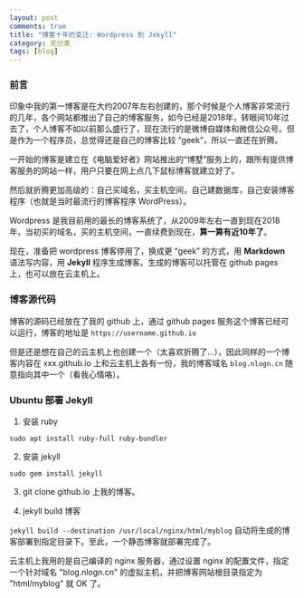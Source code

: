 ```yaml
---
layout: post
comments: true
title: "博客十年的变迁: Wordpress 到 Jekyll"
category: 无分类
tags: [blog]
---
```



### 前言

印象中我的第一博客是在大约2007年左右创建的，那个时候是个人博客非常流行的几年，各个网站都推出了自己的博客服务，如今已经是2018年，转眼间10年过去了，个人博客不如以前那么盛行了，现在流行的是微博自媒体和微信公众号。但是作为一个程序员，总觉得还是自己的博客比较 “geek”，所以一直还在折腾。

一开始的博客是建立在《电脑爱好者》网站推出的“博墅”服务上的，跟所有提供博客服务的网站一样，用户只要在网上点几下鼠标博客就建立好了。

然后就折腾更加高级的：自己买域名，买主机空间，自己建数据库，自己安装博客程序（也就是当时最流行的博客程序 WordPress）。

Wordpress 是我目前用的最长的博客系统了，从2009年左右一直到现在2018年，当初买的域名，买的主机空间，一直续费到现在，**算一算有近10年了**。

现在，准备把 wordpress 博客停用了，换成更 “geek” 的方式，用 **Markdown** 语法写内容，用 **Jekyll** 程序生成博客。生成的博客可以托管在 github pages 上，也可以放在云主机上。


### 博客源代码

博客的源码已经放在了我的 github 上，通过 github pages 服务这个博客已经可以运行，博客的地址是 `https://username.github.io`

但是还是想在自己的云主机上也创建一个（太喜欢折腾了...），因此同样的一个博客内容在 xxx.github.io 上和云主机上各有一份，我的博客域名 	`blog.nlogn.cn` 随意指向其中一个（看我心情咯）。 


### Ubuntu 部署 Jekyll

1. 安装 ruby 

`sudo apt install ruby-full ruby-bundler` 

2. 安装 jekyll

`sudo gem install jekyll`

3. git clone github.io 上我的博客。

4. jekyll build 博客

`jekyll build --destination /usr/local/nginx/html/myblog`  自动将生成的博客部署到指定目录下。至此，一个静态博客就部署完成了。

云主机上我用的是自己编译的 nginx 服务器，通过设置 nginx 的配置文件，指定一个针对域名 "blog.nlogn.cn" 的虚拟主机，并把博客网站根目录指定为 "html/myblog" 就 OK 了。





